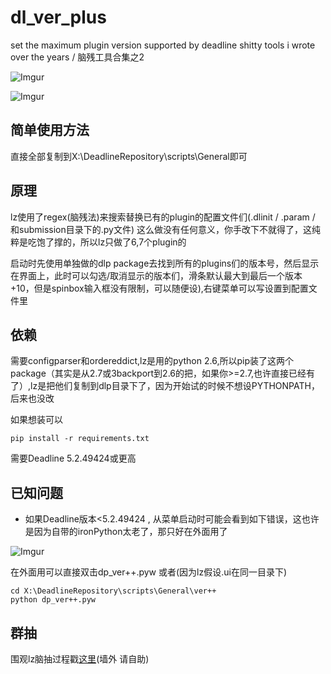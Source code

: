 dl_ver_plus
===========

set the maximum plugin version supported by deadline
shitty tools i wrote over the years / 脑残工具合集之2

![Imgur](http://i.imgur.com/TT9Ek7P.png)

![Imgur](http://i.imgur.com/mgYybwf.png)

简单使用方法
-----

直接全部复制到X:\DeadlineRepository\scripts\General即可

原理
-----

lz使用了regex(脑残法)来搜索替换已有的plugin的配置文件们(.dlinit / .param / 和submission目录下的.py文件) 这么做没有任何意义，你手改下不就得了，这纯粹是吃饱了撑的，所以lz只做了6,7个plugin的

启动时先使用单独做的dlp package去找到所有的plugins们的版本号，然后显示在界面上，此时可以勾选/取消显示的版本们，滑条默认最大到最后一个版本+10，但是spinbox输入框没有限制，可以随便设),右键菜单可以写设置到配置文件里

依赖
-----
需要configparser和ordereddict,lz是用的python 2.6,所以pip装了这两个package（其实是从2.7或3backport到2.6的把，如果你>=2.7,也许直接已经有了）,lz是把他们复制到dlp目录下了，因为开始试的时候不想设PYTHONPATH，后来也没改

如果想装可以 

    pip install -r requirements.txt

需要Deadline 5.2.49424或更高
    
已知问题
-----
* 如果Deadline版本<5.2.49424 , 从菜单启动时可能会看到如下错误，这也许是因为自带的ironPython太老了，那只好在外面用了

![Imgur](http://i.imgur.com/ZNDhxIX.png)

在外面用可以直接双击dp_ver++.pyw 或者(因为lz假设.ui在同一目录下)

    cd X:\DeadlineRepository\scripts\General\ver++
    python dp_ver++.pyw
    
群抽
-----
围观lz脑抽过程戳[这里](https://ilmvfx.wordpress.com/2014/06/21/deadline-5-2-how-to-add-latest-maya-version-2015-support-in-submitter-ui-and-plugin-configuration-ui-zhuangbility/?preview=true&preview_id=3729&preview_nonce=6e2684990a)(墙外 请自助)
